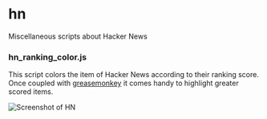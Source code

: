 # hn
Miscellaneous scripts about Hacker News


### hn_ranking_color.js
This script colors the item of Hacker News according to their ranking score.
Once coupled with [greasemonkey](https://addons.mozilla.org/en-US/firefox/addon/greasemonkey/) it comes handy to highlight greater scored items.

![Screenshot of HN](https://www.auzias.net/2016-08-12_hn.png)
